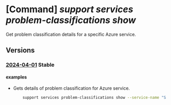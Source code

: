 # [Command] _support services problem-classifications show_

Get problem classification details for a specific Azure service.

## Versions

### [2024-04-01](/Resources/mgmt-plane/L3Byb3ZpZGVycy9taWNyb3NvZnQuc3VwcG9ydC9zZXJ2aWNlcy97fS9wcm9ibGVtY2xhc3NpZmljYXRpb25zL3t9/2024-04-01.xml) **Stable**

<!-- mgmt-plane /providers/microsoft.support/services/{}/problemclassifications/{} 2024-04-01 -->

#### examples

- Gets details of problem classification for Azure service.
    ```bash
        support services problem-classifications show --service-name "ServiceNameGuid" --problem-classification-name "ProblemClassificationNameGuid"
    ```

